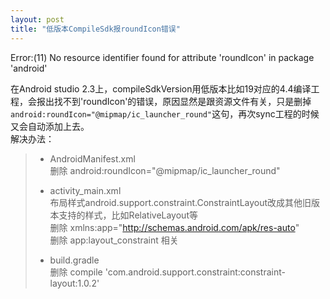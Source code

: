 ```yaml
---
layout: post
title: "低版本CompileSdk报roundIcon错误"
---
```


Error:(11) No resource identifier found for attribute 'roundIcon' in package 'android'


在Android studio 2.3上，compileSdkVersion用低版本比如19对应的4.4编译工程，会报出找不到'roundIcon'的错误，原因显然是跟资源文件有关，只是删掉`android:roundIcon="@mipmap/ic_launcher_round"`这句，再次sync工程的时候又会自动添加上去。  
解决办法：  
> * AndroidManifest.xml  
> 删除 android:roundIcon="@mipmap/ic_launcher_round"
> 
> * activity_main.xml  
> 布局样式android.support.constraint.ConstraintLayout改成其他旧版本支持的样式，比如RelativeLayout等  
> 删除 xmlns:app="http://schemas.android.com/apk/res-auto"  
> 删除 app:layout_constraint 相关
> 
> * build.gradle  
> 删除 compile 'com.android.support.constraint:constraint-layout:1.0.2'
> 